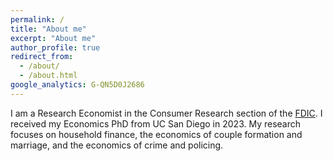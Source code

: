 ```yaml
---
permalink: /
title: "About me"
excerpt: "About me"
author_profile: true
redirect_from: 
  - /about/
  - /about.html
google_analytics: G-QN5D0J2686
---
```


I am a Research Economist in the Consumer Research section of the [FDIC](https://fdic.gov/consumerresearch). I received my Economics PhD from UC San Diego in 2023. My research focuses on household finance, the economics of couple formation and marriage, and the economics of crime and policing. 
